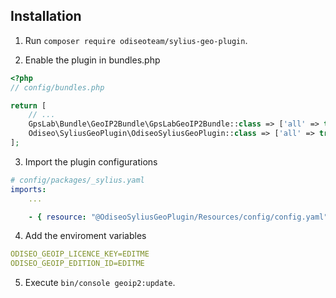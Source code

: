 ## Installation

1. Run `composer require odiseoteam/sylius-geo-plugin`.

2. Enable the plugin in bundles.php

```php
<?php
// config/bundles.php

return [
    // ...
    GpsLab\Bundle\GeoIP2Bundle\GpsLabGeoIP2Bundle::class => ['all' => true],
    Odiseo\SyliusGeoPlugin\OdiseoSyliusGeoPlugin::class => ['all' => true],
];
```

3. Import the plugin configurations

```yml
# config/packages/_sylius.yaml
imports:
    ...

    - { resource: "@OdiseoSyliusGeoPlugin/Resources/config/config.yaml" }
```

4. Add the enviroment variables

```yml
ODISEO_GEOIP_LICENCE_KEY=EDITME
ODISEO_GEOIP_EDITION_ID=EDITME
```

5. Execute `bin/console geoip2:update`.
